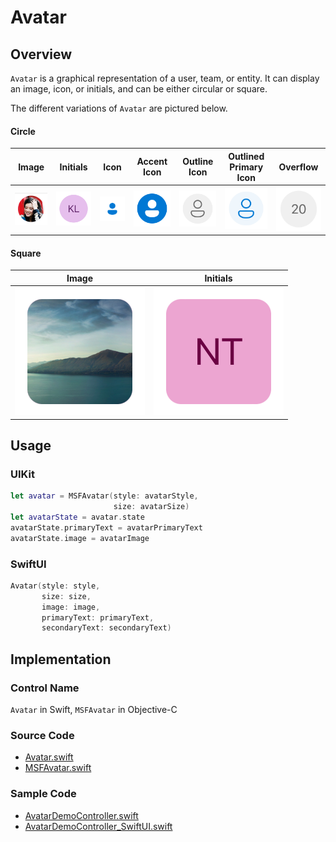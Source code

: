 # Avatar

## Overview
`Avatar` is a graphical representation of a user, team, or entity. It can display an image, icon, or initials, and can be either circular or square.

The different variations of `Avatar` are pictured below.

#### Circle
| Image | Initials | Icon | Accent Icon | Outline Icon | Outlined Primary Icon | Overflow |
| - | - | - | - | - | - | - |
| ![Avatar-Image.png](.attachments/Avatar-Image.png) | ![Avatar-Initials.png](.attachments/Avatar-Initials.png) | ![Avatar-Icon.png](.attachments/Avatar-Icon.png) | ![Avatar-AccentIcon.png](.attachments/Avatar-AccentIcon.png) | ![Avatar-OutlinedIcon.png](.attachments/Avatar-OutlinedIcon.png) | ![Avatar-OutlinedPrimaryIcon.png](.attachments/Avatar-OutlinedPrimaryIcon.png) | ![Avatar-Overflow.png](.attachments/Avatar-Overflow.png) |

#### Square
| Image | Initials |
| - | - |
| ![Avatar-ImageSquare.png](.attachments/Avatar-ImageSquare.png) | ![Avatar-InitialsSquare.png](.attachments/Avatar-InitialsSquare.png) |

## Usage
### UIKit
```Swift
let avatar = MSFAvatar(style: avatarStyle,
                       size: avatarSize)
let avatarState = avatar.state
avatarState.primaryText = avatarPrimaryText
avatarState.image = avatarImage
```

### SwiftUI
```Swift
Avatar(style: style,
       size: size,
       image: image,
       primaryText: primaryText,
       secondaryText: secondaryText)
```

## Implementation
### Control Name
`Avatar` in Swift, `MSFAvatar` in Objective-C

### Source Code
- [Avatar.swift](https://github.com/microsoft/fluentui-apple/blob/main/Sources/FluentUI_iOS/Components/Avatar/Avatar.swift)
- [MSFAvatar.swift](https://github.com/microsoft/fluentui-apple/blob/main/Sources/FluentUI_iOS/Components/Avatar/MSFAvatar.swift)

### Sample Code
- [AvatarDemoController.swift](https://github.com/microsoft/fluentui-apple/blob/main/Demos/FluentUIDemo_iOS/FluentUI.Demo/FluentUI.Demo/Demos/AvatarDemoController.swift)
- [AvatarDemoController_SwiftUI.swift](https://github.com/microsoft/fluentui-apple/blob/main/Demos/FluentUIDemo_iOS/FluentUI.Demo/FluentUI.Demo/Demos/AvatarDemoController_SwiftUI.swift)
